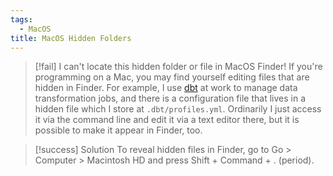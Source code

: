 ```yaml
---
tags:
  - MacOS
title: MacOS Hidden Folders
---
```


> [!fail] I can't locate this hidden folder or file in MacOS Finder!
> If you're programming on a Mac, you may find yourself editing files that are hidden in Finder. For example, I use [dbt](https://www.getdbt.com) at work to manage data transformation jobs, and there is a configuration file that lives in a hidden file which I store at `.dbt/profiles.yml`. Ordinarily I just access it via the command line and edit it via a text editor there, but it is possible to make it appear in Finder, too.

> [!success] Solution
> To reveal hidden files in Finder, go to Go > Computer > Macintosh HD and press Shift + Command + . (period).
